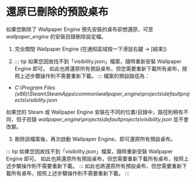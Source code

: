 # 還原已刪除的預設桌布

如果您刪除了 Wallpaper Engine 預先安裝的桌布卻想還原，可至 *wallpaper_engine* 的安裝目錄刪除設定檔。

1. 完全關閉 Wallpaper Engine (在通知區域按一下滑鼠右鍵 -> [結束])

2. ::: tip 如果您因故找不到「visibility.json」檔案，隨時重新安裝 Wallpaper Engine 即可。 如此也將還原所有預設桌布，但您需要重新下載所有桌布，按照上述步驟操作則不需要重新下載。 ::: 檔案的預設路徑為：

* *C:\Program Files (x86)\Steam\SteamApps\common\wallpaper_engine\projects\defaultprojects\visibility.json*

如果您的 Steam 或 Wallpaper Engine 安裝在不同的位置/目錄中，路徑則稍有不同，但子目錄 *wallpaper_engine\projects\defaultprojects\visibility.json* 並不會改變。

3. 刪除該檔案後，再次啟動 Wallpaper Engine，即可還原所有預設桌布。

::: tip 如果您因故找不到「visibility.json」檔案，隨時重新安裝 Wallpaper Engine 即可。 如此也將還原所有預設桌布，但您需要重新下載所有桌布，按照上述步驟操作則不需要重新下載。 ::: 如此也將還原所有預設桌布，但您需要重新下載所有桌布，按照上述步驟操作則不需要重新下載。 :::